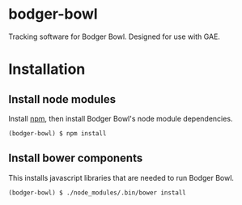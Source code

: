 bodger-bowl
===========

Tracking software for Bodger Bowl.  Designed for use with GAE.

# Installation

## Install node modules

Install [npm](http://npmjs.org), then install Bodger Bowl's node module dependencies.

````
(bodger-bowl) $ npm install
````

## Install bower components

This installs javascript libraries that are needed to run Bodger Bowl.

````
(bodger-bowl) $ ./node_modules/.bin/bower install
````
